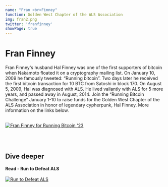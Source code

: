 ```yaml
---
name: "Fran <br>Finney"
function: Golden West Chapter of the ALS Association
img: fran2.png
twitter: 'franfinney'
showPage: true
---
```


# Fran Finney
 
Fran Finney's husband Hal Finney was one of the first supporters of bitcoin when Nakamoto floated it on a cryptography mailing list. On January 10, 2009 he famously tweeted: “Running bitcoin”. Two days later he received the first bitcoin transaction for 10 BTC from Satoshi in block 170. On August 5, 2009, Hal was diagnosed with ALS. He lived valiantly with ALS for 5 more years, and passed away in August, 2014. Join the “Running Bitcoin Challenge” January 1-10 to raise funds for the Golden West Chapter of the ALS Association in honor of legendary cypherpunk, Hal Finney. More information on the links below.
<br><br>
<div class="p-3 my-2">

[![Fran Finney for Running Bitcoin '23](/2022/content/finney3.png)](http://runningbitcoin.us/)
</div>

<br><br>
## Dive deeper


<div class="grid grid-cols-2 gap-5">
<div class="p-3 my-2">

**Read - Run to Defeat ALS**  <br><br>
[![Run to Defeat ALS](/2022/content/finney2.png)](http://runningbitcoin.us/)
</div>

</div>

<br>




